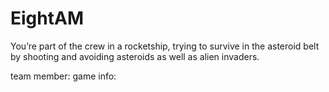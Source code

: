 # EightAM
You’re part of the crew in a rocketship, trying to survive in the asteroid belt by shooting and avoiding asteroids as well as alien invaders.

team member:
game info:

